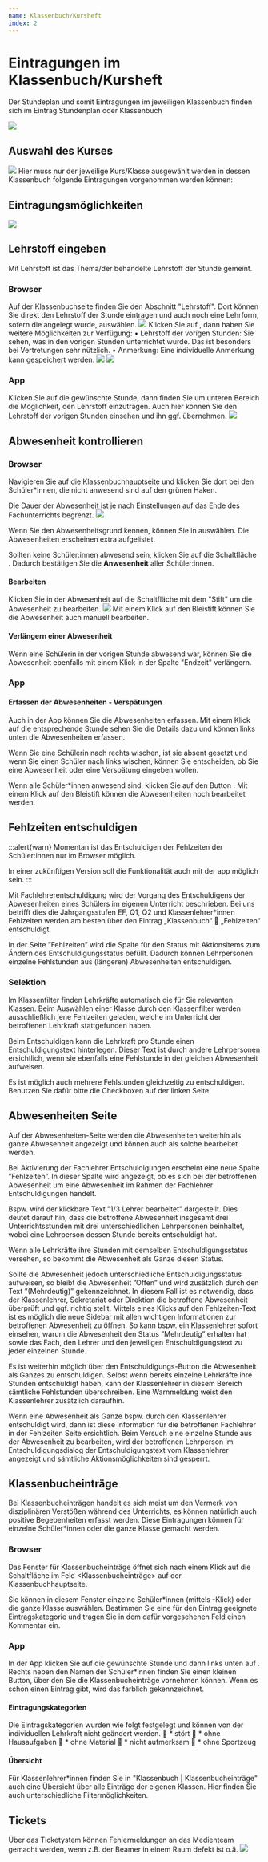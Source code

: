 ```yaml
---
name: Klassenbuch/Kursheft
index: 2
---
```


# Eintragungen im Klassenbuch/Kursheft
Der Stundeplan und somit Eintragungen im jeweiligen Klassenbuch finden sich im Eintrag Stundenplan oder Klassenbuch

![](/Bilder/webuntis/import/webuntis_Stundenplan.png)

## Auswahl des Kurses
![](/Bilder/webuntis/import/webuntis_Stundenplan_AuswahlKurs.png)
Hier muss nur der jeweilige Kurs/Klasse ausgewählt werden in dessen Klassenbuch folgende Eintragungen vorgenommen werden können:

## Eintragungsmöglichkeiten
![](/Bilder/webuntis/import/webuntis_Stundenplan_AuswahlKurs_2.png)


## Lehrstoff eingeben
Mit Lehrstoff ist das Thema/der behandelte Lehrstoff der Stunde gemeint. 
### Browser
Auf der Klassenbuchseite finden Sie den Abschnitt "Lehrstoff". Dort können Sie direkt den Lehrstoff der Stunde eintragen und auch noch eine Lehrform, sofern die angelegt wurde, auswählen.
![](/Bilder/webuntis/LuL/wu_lehrstoffeintraege1.gif)
Klicken Sie auf <Bearbeiten>, dann haben Sie weitere Möglichkeiten zur Verfügung:
•	Lehrstoff der vorigen Stunden: Sie sehen, was in den vorigen Stunden unterrichtet wurde. Das ist besonders bei Vertretungen sehr nützlich.
•	Anmerkung: Eine individuelle Anmerkung kann gespeichert werden.
![](/Bilder/webuntis/LuL/wu_lehrstoffeintraege2.png)
![](/Bilder/webuntis/LuL/wu_lehrstoffeintraege3.gif)
### App
Klicken Sie auf die gewünschte Stunde, dann finden Sie um unteren Bereich die Möglichkeit, den Lehrstoff einzutragen. Auch hier können Sie den Lehrstoff der vorigen Stunden einsehen und ihn ggf. übernehmen.
![](/Bilder/webuntis/LuL/wu_lehrstoffeintraege6.gif)
## Abwesenheit kontrollieren
### Browser
Navigieren Sie auf die Klassenbuchhauptseite und klicken Sie dort bei den Schüler*innen, die nicht anwesend sind auf den grünen Haken.

Die Dauer der Abwesenheit ist je nach Einstellungen auf das Ende des Fachunterrichts begrenzt.
![](/Bilder/webuntis/LuL/wu_Abwesenheiten1.gif)

Wenn Sie den Abwesenheitsgrund kennen, können Sie in auswählen. Die Abwesenheiten erscheinen extra aufgelistet.

Sollten keine Schüler:innen abwesend sein, klicken Sie auf die Schaltfläche **<Abwesenheiten kontrolliert>**. Dadurch bestätigen Sie die **Anwesenheit** aller Schüler:innen.

#### Bearbeiten
Klicken Sie in der Abwesenheit auf die Schaltfläche mit dem "Stift" um die Abwesenheit zu bearbeiten.
![](/Bilder/webuntis/LuL/wu_Abwesenheiten2.gif)
Mit einem Klick auf den Bleistift können Sie die Abwesenheit auch manuell bearbeiten.

#### Verlängern einer Abwesenheit
Wenn eine Schülerin in der vorigen Stunde abwesend war, können Sie die Abwesenheit ebenfalls mit einem Klick in der Spalte "Endzeit" verlängern.

### App
#### Erfassen der Abwesenheiten - Verspätungen
Auch in der App können Sie die Abwesenheiten erfassen. Mit einem Klick auf die entsprechende Stunde sehen Sie die Details dazu und können links unten die Abwesenheiten erfassen.

Wenn Sie eine Schülerin nach rechts wischen, ist sie absent gesetzt und wenn Sie einen Schüler nach links wischen, können Sie entscheiden, ob Sie eine Abwesenheit oder eine Verspätung eingeben wollen.

[](/Bilder/webuntis/LuL/wu_Abwesenheiten3.png)

Wenn alle Schüler*innen anwesend sind, klicken Sie auf den Button **<Abwesenheiten kontrolliert>**. Mit einem Klick auf den Bleistift können die Abwesenheiten noch bearbeitet werden.

## Fehlzeiten entschuldigen
:::alert{warn}
Momentan ist das Entschuldigen der Fehlzeiten der Schüler:innen nur im Browser möglich.

In einer zukünftigen Version soll die Funktionalität auch mit der app möglich sein.
:::

Mit Fachlehrerentschuldigung wird der Vorgang des Entschuldigens der Abwesenheiten eines Schülers im eigenen Unterricht beschrieben. Bei uns betrifft dies die Jahrgangsstufen EF, Q1, Q2 und Klassenlehrer*innen 
Fehlzeiten werden am besten über den Eintrag „Klassenbuch“  „Fehlzeiten“ entschuldigt.

In der Seite ”Fehlzeiten” wird die Spalte für den Status mit Aktionsitems zum Ändern des Entschuldigungsstatus befüllt.
Dadurch können Lehrpersonen einzelne Fehlstunden aus (längeren) Abwesenheiten entschuldigen.

[](/Bilder/webuntis/LuL/wu_Fachlehrerentschuldigung1.png)
### Selektion
Im Klassenfilter finden Lehrkräfte automatisch die für Sie relevanten Klassen.
Beim Auswählen einer Klasse durch den Klassenfilter werden ausschließlich jene Fehlzeiten geladen, welche im Unterricht der betroffenen Lehrkraft stattgefunden haben.

Beim Entschuldigen kann die Lehrkraft pro Stunde einen Entschuldigungstext hinterlegen.
[](/Bilder/webuntis/LuL/wu_Fachlehrerentschuldigung2.png)
Dieser Text ist durch andere Lehrpersonen ersichtlich, wenn sie ebenfalls eine Fehlstunde in der gleichen Abwesenheit aufweisen.

[](/Bilder/webuntis/LuL/wu_Fachlehrerentschuldigung3.png)
Es ist möglich auch mehrere Fehlstunden gleichzeitig zu entschuldigen. Benutzen Sie dafür bitte die Checkboxen auf der linken Seite.
[](/Bilder/webuntis/LuL/wu_Fachlehrerentschuldigung4.png)

## Abwesenheiten Seite 
Auf der Abwesenheiten-Seite werden die Abwesenheiten weiterhin als ganze Abwesenheit angezeigt und können auch als solche bearbeitet werden.

Bei Aktivierung der Fachlehrer Entschuldigungen erscheint eine neue Spalte ”Fehlzeiten”.
In dieser Spalte wird angezeigt, ob es sich bei der betroffenen Abwesenheit um eine Abwesenheit im Rahmen der Fachlehrer Entschuldigungen handelt.
[](/Bilder/webuntis/LuL/wu_Fachlehrerentschuldigung5.png)

Bspw. wird der klickbare Text ”1/3 Lehrer bearbeitet” dargestellt. Dies deutet darauf hin, dass die betroffene Abwesenheit insgesamt drei Unterrichtsstunden mit drei unterschiedlichen Lehrpersonen beinhaltet, wobei eine Lehrperson dessen Stunde bereits entschuldigt hat.

Wenn alle Lehrkräfte ihre Stunden mit demselben Entschuldigungsstatus versehen, so bekommt die Abwesenheit als Ganze diesen Status.

Sollte die Abwesenheit jedoch unterschiedliche Entschuldigungsstatus aufweisen, so bleibt die Abwesenheit ”Offen” und wird zusätzlich durch den Text ”(Mehrdeutig)” gekennzeichnet. In diesem Fall ist es notwendig, dass der Klassenlehrer, Sekretariat oder Direktion die betroffene Abwesenheit überprüft und ggf. richtig stellt.
[](/Bilder/webuntis/LuL/wu_Fachlehrerentschuldigung6.png)
Mittels eines Klicks auf den Fehlzeiten-Text ist es möglich die neue Sidebar mit allen wichtigen Informationen zur betroffenen Abwesenheit zu öffnen.
[](/Bilder/webuntis/LuL/wu_Fachlehrerentschuldigung7.png)
So kann bspw. ein Klassenlehrer sofort einsehen, warum die Abwesenheit den Status ”Mehrdeutig” erhalten hat sowie das Fach, den Lehrer und den jeweiligen Entschuldigungstext zu jeder einzelnen Stunde.
 
Es ist weiterhin möglich über den Entschuldigungs-Button die Abwesenheit als Ganzes zu entschuldigen.
Selbst wenn bereits einzelne Lehrkräfte ihre Stunden entschuldigt haben, kann der Klassenlehrer in diesem Bereich sämtliche Fehlstunden überschreiben.
[](/Bilder/webuntis/LuL/wu_Fachlehrerentschuldigung8.png)
Eine Warnmeldung weist den Klassenlehrer zusätzlich daraufhin.

Wenn eine Abwesenheit als Ganze bspw. durch den Klassenlehrer entschuldigt wird, dann ist diese Information für die betroffenen Fachlehrer in der Fehlzeiten Seite ersichtlich. Beim Versuch eine einzelne Stunde aus der Abwesenheit zu bearbeiten, wird der betroffenen Lehrperson im Entschuldigungsdialog der Entschuldigungstext vom Klassenlehrer angezeigt und sämtliche Aktionsmöglichkeiten sind gesperrt.
[](/Bilder/webuntis/LuL/wu_Fachlehrerentschuldigung9.png)

## Klassenbucheinträge
Bei Klassenbucheinträgen handelt es sich meist um den Vermerk von disziplinären Verstößen während des Unterrichts, es können natürlich auch positive Begebenheiten erfasst werden. Diese Eintragungen können für einzelne Schüler*innen oder die ganze Klasse gemacht werden.

### Browser
Das Fenster für Klassenbucheinträge öffnet sich nach einem Klick auf die Schaltfläche <Neu> im Feld <Klassenbucheinträge> auf der Klassenbuchhauptseite.

[](public/Bilder/webuntis/LuL/wu_Klassenbucheinträge1.gif)

Sie können in diesem Fenster einzelne Schüler*innen (mittels <STRG>-Klick) oder die ganze Klasse auswählen. Bestimmen Sie eine für den Eintrag geeignete Eintragskategorie und tragen Sie in dem dafür vorgesehenen Feld einen Kommentar ein.

[](public/Bilder/webuntis/LuL/wu_Klassenbucheinträge2.png)

### App
In der App klicken Sie auf die gewünschte Stunde und dann links unten auf <Abwesenheiten>. Rechts neben den Namen der Schüler*innen finden Sie einen kleinen Button, über den Sie die Klassenbucheinträge vornehmen können. Wenn es schon einen Eintrag gibt, wird das farblich gekennzeichnet.
[](public/Bilder/webuntis/LuL/wu_Klassenbucheinträge3.png)

#### Eintragungskategorien
Die Eintragskategorien wurden wie folgt festgelegt und können von der individuellen Lehrkraft nicht geändert werden. 
	* stört
	* ohne Hausaufgaben
	* ohne Material 
	* nicht aufmerksam
	* ohne Sportzeug

#### Übersicht
Für Klassenlehrer*innen finden Sie in "Klassenbuch | Klassenbucheinträge" auch eine Übersicht über alle Einträge der eigenen Klassen. Hier finden Sie auch unterschiedliche Filtermöglichkeiten.

## Tickets
Über das Ticketystem können Fehlermeldungen an das Medienteam gemacht werden, wenn z.B. der Beamer in einem Raum defekt ist o.ä.
![](/Bilder/webuntis/ticket/webuntis_Stundeplan_Ticket.png)
